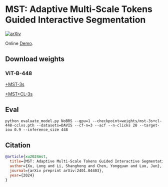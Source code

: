 # MST: Adaptive Multi-Scale Tokens Guided Interactive Segmentation

[![arXiv](https://img.shields.io/badge/arXiv-2401.04403-b31b1b.svg)](https://arxiv.org/abs/2401.04403)

Online [Demo](http://img2latex.com/).

## Download weights

### ViT-B-448

[+MST-3s](https://cuhko365-my.sharepoint.com/:u:/g/personal/xulong_cuhk_edu_cn/EfhZlrgHqcpEk3XSTlG70HYBu4hcQZmMPCeIU8nTthab_Q?e=vFeltC)

[+MST+CL-3s](https://cuhko365-my.sharepoint.com/:u:/g/personal/xulong_cuhk_edu_cn/EfdjqnSGsqJIlYXp951M4ecB2Wqy18quvz4Y016d_xrxPw?e=UwPmi7)


## Eval

```shell
python evaluate_model.py NoBRS --gpu=1 --checkpoint=weights/mst-3s+cl-448-cclvs.pth --datasets=DAVIS --cf-n=3 --acf --n-clicks 20 --target-iou 0.9 --inference_size 448
```

## Citation
```bibtex
@article{xu2024mst,
  title={MST: Adaptive Multi-Scale Tokens Guided Interactive Segmentation},
  author={Xu, Long and Li, Shanghong and Chen, Yongquan and Luo, Jun},
  journal={arXiv preprint arXiv:2401.04403},
  year={2024}
}
```
